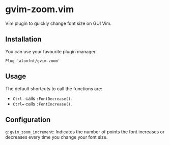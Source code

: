 # gvim-zoom.vim 

Vim plugin to quickly change font size on GUI Vim.


## Installation
You can use your favourite plugin manager

```
Plug 'alonfnt/gvim-zoom'
```

## Usage

The default shortcuts to call the functions are:
* `Ctrl-` calls `:FontDecrease()`.
* `Ctrl=` calls `:FontIncrease()`.

## Configuration
`g:gvim_zoom_increment`: Indicates the number of points the font increases or decreases every time you change your font size.

